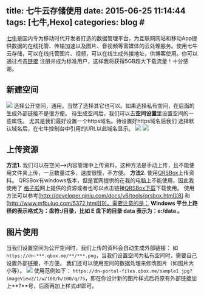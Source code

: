 title: 七牛云存储使用
date: 2015-06-25 11:14:44
tags: [七牛,Hexo]
categories: blog #
---

[七牛][1]是国内专为移动时代开发者打造的数据管理平台，为互联网网站和移动App提供数据的在线托管、传输加速以及图片、音视频等富媒体的云处理服务。使用七牛云存储，可以在线托管图片、视频，可以在线生成外接地址，供博客使用。你可以通过点击[链接][11]
注册并成为标准用户，这样我将获得5GB超大下载流量！十分感谢。
<!--more-->

## 新建空间
![][2]
选择公开空间，通用。当然了选择其它也可以。如果选择私有空间，在后面的生成外部链接不是很方便。
待生成空间后，我们可以去**空间设置**里设置空间的一些属性。
尤其是我们最好设置一个https域名。待设置好https域名后我们
选择默认域名后，在七牛控制台中引用的URL以此域名显示。 
![][3]
![][4]
## 上传资源
**方法1.** 我们可以在空间-->内容管理中上传资料，这种方法是手动上传，且不能使用文件夹上传，一旦数量过多，速度很慢，不方便。
**方法2.** 使用[QRSBox][5]上传资料。 QRSBox有windows版本，但是官网提供的在我的电脑上不能使用，因此我使用了
[格子啦][6]网上提供的资源或者也可以点击链接[QRSBox下载][7]下载使用。
使用方法可以参考[http://developer.qiniu.com/docs/v6/tools/qrsbox.html][8]
和[http://www.mfbuluo.com/5372.html][9]。需要注意的是：
**Windows 平台上路径的表示格式为：盘符:/目录，比如 E 盘下的目录 data 表示为：e:/data 。**
## 图片使用
当我们设置空间为公开空间时，我们上传的资料会自动生成外部链接：
如 `https://dn-***.qbox.me/**/***.png`，当我们设置空间为私有空间时，需要自己设置外部链接，不方便。
我们还可以使用空间的数据处理来修改图片（如图片大小等）。
![][10]
使用范例如下：
`https://dn-portal-files.qbox.me/sample1.jpg?imageView2/1/w/100/h/100/q/75`，即在你设计新的图片样式后将原有外部链接加上**?**号，后面再加上样式df即可。


  [1]: https://portal.qiniu.com/
  [2]: https://dn-xiamenwcy.qbox.me/qiniu/register.jpg
  [3]: https://dn-xiamenwcy.qbox.me/qiniu/qidomain1.jpg
  [4]: https://dn-xiamenwcy.qbox.me/qiniu/qiniudamain2.jpg
  [5]: http://developer.qiniu.com/docs/v6/tools/qrsbox.html
  [6]: http://www.gezila.com/ruanjian/wangluo/74872.html
  [7]: https://dn-xiamenwcy.qbox.me/QRSBox.zip
  [8]: http://developer.qiniu.com/docs/v6/tools/qrsbox.html
  [9]: http://www.mfbuluo.com/5372.html
  [10]: https://dn-xiamenwcy.qbox.me/qiniu/img.jpg
  [11]: https://portal.qiniu.com/signup?code=3le1u161eh7iq